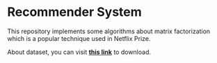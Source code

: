 # **Recommender System**

This repository implements some algorithms about matrix factorization which is a popular technique used in Netflix Prize.

About dataset, you can visit [**this link**](https://drive.google.com/drive/folders/1X81OVxJ1RP3Br0BCYBfDu8KGaXAVH6jn?usp=sharing) to download.
